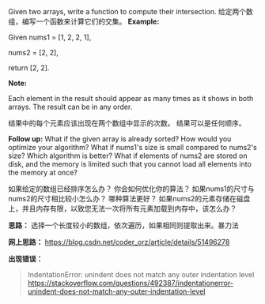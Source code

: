 Given two arrays, write a function to compute their intersection.
给定两个数组，编写一个函数来计算它们的交集。
**Example:**

Given nums1 = [1, 2, 2, 1], 

nums2 = [2, 2], 

return [2, 2].

**Note:**

Each element in the result should appear as many times as it shows in both arrays.
The result can be in any order.

结果中的每个元素应该出现在两个数组中显示的次数。
结果可以是任何顺序。

**Follow up:**
What if the given array is already sorted? How would you optimize your algorithm?
What if nums1's size is small compared to nums2's size? Which algorithm is better?
What if elements of nums2 are stored on disk, and the memory is limited such that you cannot load all elements into the memory at once?


如果给定的数组已经排序怎么办？ 你会如何优化你的算法？
如果nums1的尺寸与nums2的尺寸相比较小怎么办？ 哪种算法更好？
如果nums2的元素存储在磁盘上，并且内存有限，以致您无法一次将所有元素加载到内存中，该怎么办？

**思路：**
选择一个长度较小的数组，依次遍历，如果相同则提取出来。暴力法

**网上思路：**
<https://blog.csdn.net/coder_orz/article/details/51496278>

**出现错误：**
>IndentationError: unindent does not match any outer indentation level
><https://stackoverflow.com/questions/492387/indentationerror-unindent-does-not-match-any-outer-indentation-level>